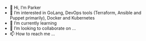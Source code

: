 - 👋 Hi, I’m Parker 
- 👀 I’m interested in GoLang, DevOps tools (Terraform, Ansible and Puppet primarily), Docker and Kubernetes
- 🌱 I’m currently learning 
- 💞️ I’m looking to collaborate on ...
- 📫 How to reach me ...

<!---
ParkerE88/ParkerE88 is a ✨ special ✨ repository because its `README.md` (this file) appears on your GitHub profile.
You can click the Preview link to take a look at your changes.
--->
